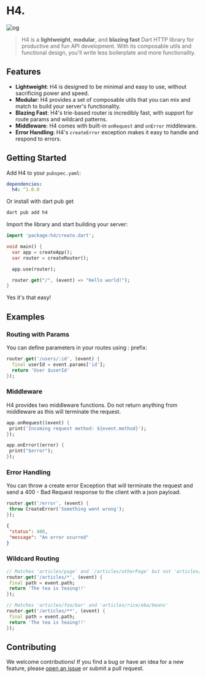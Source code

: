 # H4.

![og](https://assets.uploadfast.dev/banner2.png)

> H4 is a **lightweight**, **modular**, and **blazing fast** Dart HTTP library for productive and
> fun API development. With its composable utils and functional design, you'll write less
> boilerplate and more functionality.

## Features

- **Lightweight**: H4 is designed to be minimal and easy to use, without sacrificing power and
  speed.
- **Modular**: H4 provides a set of composable utils that you can mix and match to build your
  server's functionality.
- **Blazing Fast**: H4's trie-based router is incredibly fast, with support for route params and
  wildcard patterns.
- **Middleware**: H4 comes with built-in `onRequest` and `onError` middleware.
- **Error Handling**: H4's `createError` exception makes it easy to handle and respond to errors.

## Getting Started

Add H4 to your `pubspec.yaml`:

```yaml
dependencies:
  h4: ^1.0.0
```

Or install with dart pub get

```powershell
dart pub add h4
```

Import the library and start building your server:

```dart
import 'package:h4/create.dart';

void main() {
  var app = createApp();
  var router = createRouter();

  app.use(router);

  router.get("/", (event) => "Hello world!");
}
```

Yes it's that easy!

## Examples

### Routing with Params
You can define parameters in your routes using : prefix:

```dart
router.get('/users/:id', (event) {
  final userId = event.params['id'];
  return 'User $userId'
});
```

### Middleware

H4 provides two middleware functions. Do not return anything from middleware as this will terminate
the request.

```dart
app.onRequest((event) {
 print('Incoming request method: ${event.method}');
});

app.onError((error) {
 print("$error");
});
```

### Error Handling

You can throw a create error Exception that will terminate the request and send a 400 - Bad Request
response to the client with a json payload.

```dart
router.get('/error', (event) {
 throw CreateError('Something went wrong');
});
```

```json
{
 "status": 400,
 "message": "An error ocurred"
}
```

### Wildcard Routing

```dart
// Matches 'articles/page' and '/articles/otherPage' but not 'articles/page/otherPage'
router.get('/articles/*', (event) {
 final path = event.path;
 return 'The tea is teaing!!'
});
```

```dart
// Matches 'articles/foo/bar' and 'articles/rice/eba/beans'
router.get('/articles/**', (event) {
 final path = event.path;
 return 'The tea is teaing!!'
});
```

## Contributing

We welcome contributions! If you find a bug or have an idea for a new feature, please
[open an issue](https://github.com/iyifr/h4/issues/new) or submit a pull request.
